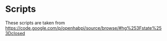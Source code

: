 # Scripts

These scripts are taken from https://code.google.com/p/openhabpi/source/browse/#hg%253Fstate%253Dclosed
